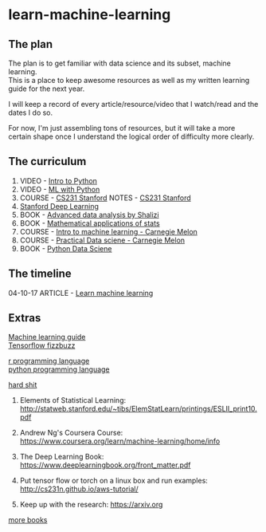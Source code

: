 # learn-machine-learning

## The plan

The plan is to get familiar with data science and its subset, machine learning.  
This is a place to keep awesome resources as well as my written learning guide for the next year.

I will keep a record of every article/resource/video that I watch/read and the dates I do so.  

For now, I'm just assembling tons of resources, but it will take a more certain shape once I understand the logical order of difficulty more clearly.

## The curriculum  
1. VIDEO - [Intro to Python](https://www.youtube.com/watch?v=oVp1vrfL_w4&list=PLQVvvaa0QuDe8XSftW-RAxdo6OmaeL85M)
2. VIDEO - [ML with Python](https://www.youtube.com/watch?v=OGxgnH8y2NM&list=PLQVvvaa0QuDfKTOs3Keq_kaG2P55YRn5v )
3. COURSE - [CS231 Stanford](https://www.youtube.com/playlist?list=PLlJy-eBtNFt6EuMxFYRiNRS07MCWN5UIA)
   NOTES  - [CS231 Stanford](http://cs231n.github.io/)
4. [Stanford Deep Learning](http://deeplearning.stanford.edu/wiki/index.php/UFLDL_Tutorial)
5. BOOK - [Advanced data analysis by Shalizi](https://www.stat.cmu.edu/~cshalizi/ADAfaEPoV/)
6. BOOK - [Mathematical applications of stats](https://www.amazon.com/Mathematical-Statistics-Applications-Dennis-Wackerly/dp/0495110817/ref=sr_1_1?ie=UTF8&qid=1489714583&sr=8-1&keywords=wackerly+mathematical+statistics)
7. COURSE - [Intro to machine learning - Carnegie Melon](http://www.cs.cmu.edu/~mgormley/courses/10601-s17/schedule.html)
8. COURSE - [Practical Data sciene - Carnegie Melon](http://datasciencecourse.org/)
9. BOOK - [Python Data Sciene](https://github.com/jakevdp/PythonDataScienceHandbook)

## The timeline    
04-10-17 ARTICLE - [Learn machine learning](https://elitedatascience.com/learn-machine-learning)  

## Extras  

[Machine learning guide](https://github.com/kendricktan/non-overwhelming-machine-learning)  
[Tensorflow fizzbuzz](http://joelgrus.com/2016/05/23/fizz-buzz-in-tensorflow/)  

[r programming language](https://www.r-project.org/about.html)  
[python programming language](https://docs.python.org/3/)  

[hard shit](https://www.reddit.com/r/MachineLearning/comments/51qhc8/phdlevel_courses/?sh=56c58cd6&st=isz2lqdk)  
1. Elements of Statistical Learning:
http://statweb.stanford.edu/~tibs/ElemStatLearn/printings/ESLII_print10.pdf

2. Andrew Ng's Coursera Course:
https://www.coursera.org/learn/machine-learning/home/info

3. The Deep Learning Book: 
https://www.deeplearningbook.org/front_matter.pdf

4. Put tensor flow or torch on a linux box and run examples:
http://cs231n.github.io/aws-tutorial/

5. Keep up with the research: 
https://arxiv.org

[more books](http://blog.paralleldots.com/technology/machine-learning/list-of-free-must-read-books-for-machine-learning/)
